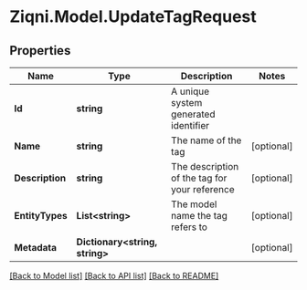 
# Ziqni.Model.UpdateTagRequest

## Properties

Name | Type | Description | Notes
------------ | ------------- | ------------- | -------------
**Id** | **string** | A unique system generated identifier | 
**Name** | **string** | The name of the tag | [optional] 
**Description** | **string** | The description of the tag for your reference | [optional] 
**EntityTypes** | **List&lt;string&gt;** | The model name the tag refers to | [optional] 
**Metadata** | **Dictionary&lt;string, string&gt;** |  | [optional] 

[[Back to Model list]](../README.md#documentation-for-models)
[[Back to API list]](../README.md#documentation-for-api-endpoints)
[[Back to README]](../README.md)

